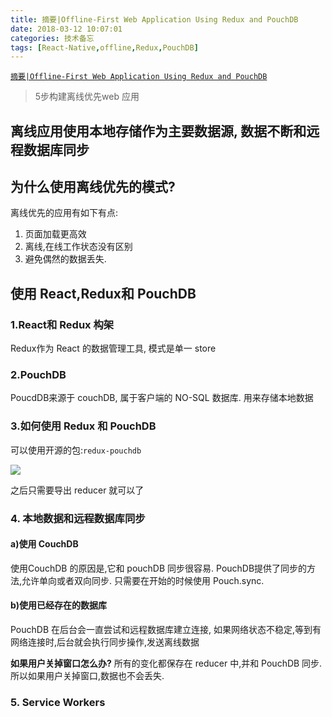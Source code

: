 ```yaml
---
title: 摘要|Offline-First Web Application Using Redux and PouchDB
date: 2018-03-12 10:07:01
categories: 技术备忘
tags: [React-Native,offline,Redux,PouchDB]
---
```


[`摘要|Offline-First Web Application Using Redux and PouchDB`](https://stories.jotform.com/offline-first-web-applications-d2d321444510)

>5步构建离线优先web 应用

## 离线应用使用本地存储作为主要数据源, 数据不断和远程数据库同步
## 为什么使用离线优先的模式?
离线优先的应用有如下有点:

1. 页面加载更高效
2. 离线,在线工作状态没有区别
3. 避免偶然的数据丢失. 

## 使用 React,Redux和 PouchDB

### 1.React和 Redux 构架

  Redux作为 React 的数据管理工具, 模式是单一 store
  
### 2.PouchDB
 PoucdDB来源于 couchDB, 属于客户端的 NO-SQL 数据库. 用来存储本地数据
 
 
### 3.如何使用 Redux 和 PouchDB

可以使用开源的包:`redux-pouchdb`  

![](https://ws3.sinaimg.cn/large/006tNc79gy1fp9tibrd7rj30ww0m8jtj.jpg)

之后只需要导出 reducer 就可以了

### 4. 本地数据和远程数据库同步

#### a)使用 CouchDB
 使用CouchDB 的原因是,它和 pouchDB 同步很容易. PouchDB提供了同步的方法,允许单向或者双向同步. 只需要在开始的时候使用 Pouch.sync.
#### b)使用已经存在的数据库
PouchDB 在后台会一直尝试和远程数据库建立连接, 如果网络状态不稳定,等到有网络连接时,后台就会执行同步操作,发送离线数据

**如果用户关掉窗口怎么办?**
所有的变化都保存在 reducer 中,并和 PouchDB 同步. 所以如果用户关掉窗口,数据也不会丢失. 

### 5. Service Workers










